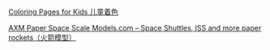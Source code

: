 
[Coloring Pages for Kids 儿童着色](https://www.coloring.ws/)


[AXM Paper Space Scale Models.com – Space Shuttles, ISS and more paper rockets（火箭模型）](https://axmpaperspacescalemodels.com/)
